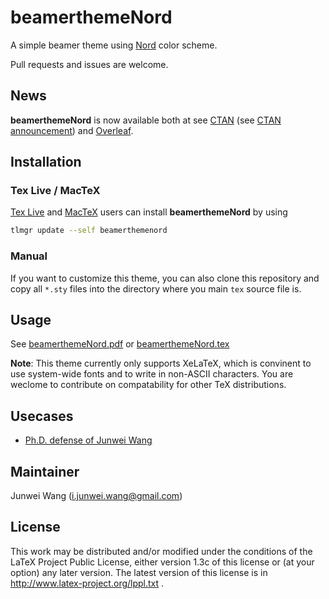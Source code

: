 # beamerthemeNord

A simple beamer theme using [Nord](https://www.nordtheme.com/) color scheme.

Pull requests and issues are welcome.

## News

**beamerthemeNord** is now available both at see [CTAN](https://ctan.org/pkg/beamerthemenord) (see [CTAN announcement](https://ctan.org/ctan-ann/id/mailman.2913.1593882783.3866.ctan-ann@ctan.org))  and [Overleaf](https://www.overleaf.com/latex/templates/beamerthemenord/xyjjhcsyyjbr).

## Installation

### Tex Live /  MacTeX

[Tex Live](https://www.tug.org/texlive/) and [MacTeX](https://www.tug.org/mactex/) users can install **beamerthemeNord** by using
```sh
tlmgr update --self beamerthemenord
```

### Manual

If you want to customize this theme, you can also clone this repository and copy all `*.sty` files into the directory where you main `tex` source file is.

## Usage 

See [beamerthemeNord.pdf](./beamerthemeNord.pdf) or [beamerthemeNord.tex](./beamerthemeNord.tex)

**Note**: This theme currently only supports XeLaTeX, which is convinent to use system-wide fonts and to write in non-ASCII characters.
You are weclome to contribute on compatability for other TeX distributions.

## Usecases

- [Ph.D. defense of Junwei Wang](https://junwei-wang.github.io/pdfs/slides/2020-phd-defense-handout.pdf)

## Maintainer

Junwei Wang (i.junwei.wang@gmail.com)

## License

This work may be distributed and/or modified under the conditions of the LaTeX Project Public License, either version 1.3c of this license or (at your option) any later version. The latest version of this license is in http://www.latex-project.org/lppl.txt .